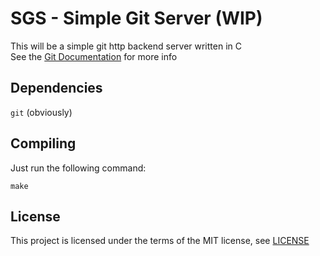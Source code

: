 # SGS - Simple Git Server (WIP)
This will be a simple git http backend server written in C\
See the [Git Documentation](https://git-scm.com/docs/git-http-backend) for more info
## Dependencies
`git` (obviously)
## Compiling
Just run the following command:
```
make
```
## License
This project is licensed under the terms of the MIT license, see [LICENSE](LICENSE)
